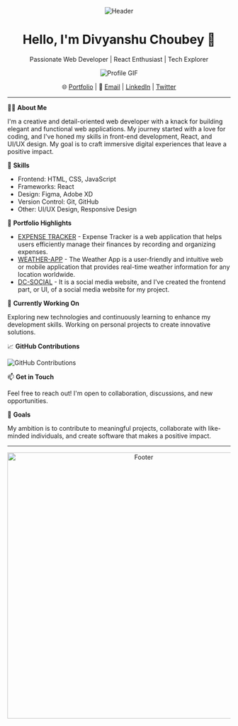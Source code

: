 <div align="center">
  
![Header](https://img.freepik.com/premium-photo/software-update-concept-programming-development-optimization-web-app-site-generative-ai_887552-7765.jpg)
  
# Hello, I'm Divyanshu Choubey 👋

Passionate Web Developer | React Enthusiast | Tech Explorer

![Profile GIF](https://tenor.com/view/coding-gif-24297652.gif)

🌐 [Portfolio]([https://your-portfolio-link.com](https://divyan2708.netlify.app/)) | 📧 [Email](mailto:divyanshuchoubey05@gmail.com) | [LinkedIn](https://www.linkedin.com/in/divyanshu-choubey-a1963b214/) | [Twitter](https://twitter.com/Divyans14287217)

</div>

---

👩‍💻 **About Me**

I'm a creative and detail-oriented web developer with a knack for building elegant and functional web applications. My journey started with a love for coding, and I've honed my skills in front-end development, React, and UI/UX design. My goal is to craft immersive digital experiences that leave a positive impact.

🚀 **Skills**

- Frontend: HTML, CSS, JavaScript
- Frameworks: React
- Design: Figma, Adobe XD
- Version Control: Git, GitHub
- Other: UI/UX Design, Responsive Design

  
💼 **Portfolio Highlights**

- [EXPENSE TRACKER](https://expensetracker223.netlify.app/) - Expense Tracker is a web application that helps users efficiently manage their finances by recording and organizing expenses.
- [WEATHER-APP](https://forecastfind.netlify.app/) - The Weather App is a user-friendly and intuitive web or mobile application that provides real-time weather information for any location worldwide.
- [DC-SOCIAL](https://dcsocial.netlify.app/) - It is a social media website, and I've created the frontend part, or UI, of a social media website for my project.

🔭 **Currently Working On**

Exploring new technologies and continuously learning to enhance my development skills. Working on personal projects to create innovative solutions.


📈 **GitHub Contributions**

![GitHub Contributions](https://github-readme-stats.vercel.app/api?username=divyan7982&count_private=true&show_icons=true&theme=dark)

📫 **Get in Touch**

Feel free to reach out! I'm open to collaboration, discussions, and new opportunities.

🎯 **Goals**

My ambition is to contribute to meaningful projects, collaborate with like-minded individuals, and create software that makes a positive impact.

---

<div align="center">
  <img src="https://img.freepik.com/premium-photo/team-writes-code-programming-app-website-flat-design_916191-43902.jpg" width="600" alt="Footer">
</div>
